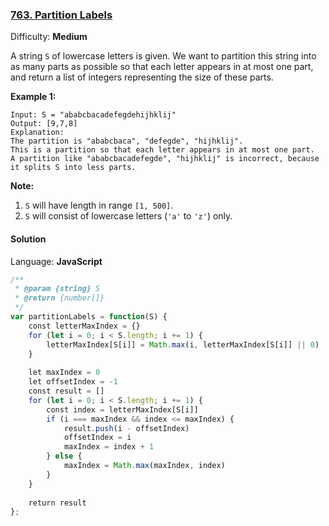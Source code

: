 ### [763\. Partition Labels](https://leetcode.com/problems/partition-labels/)

Difficulty: **Medium**


A string `S` of lowercase letters is given. We want to partition this string into as many parts as possible so that each letter appears in at most one part, and return a list of integers representing the size of these parts.

**Example 1:**  

```
Input: S = "ababcbacadefegdehijhklij"
Output: [9,7,8]
Explanation:
The partition is "ababcbaca", "defegde", "hijhklij".
This is a partition so that each letter appears in at most one part.
A partition like "ababcbacadefegde", "hijhklij" is incorrect, because it splits S into less parts.
```

**Note:**  

1.  `S` will have length in range `[1, 500]`.
2.  `S` will consist of lowercase letters (`'a'` to `'z'`) only.


#### Solution

Language: **JavaScript**

```javascript
/**
 * @param {string} S
 * @return {number[]}
 */
var partitionLabels = function(S) {
    const letterMaxIndex = {}
    for (let i = 0; i < S.length; i += 1) {
        letterMaxIndex[S[i]] = Math.max(i, letterMaxIndex[S[i]] || 0)
    }
    
    let maxIndex = 0
    let offsetIndex = -1
    const result = []
    for (let i = 0; i < S.length; i += 1) {
        const index = letterMaxIndex[S[i]]
        if (i === maxIndex && index <= maxIndex) {
            result.push(i - offsetIndex)
            offsetIndex = i
            maxIndex = index + 1
        } else {
            maxIndex = Math.max(maxIndex, index)
        }
    }
    
    return result
};
```